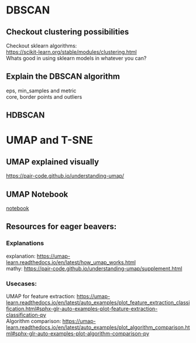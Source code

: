 # DBSCAN

## Checkout clustering possibilities

Checkout sklearn algorithms:<br>
https://scikit-learn.org/stable/modules/clustering.html<br>
Whats good in using sklearn models in whatever you can?<br>

## Explain the DBSCAN algorithm

eps, min_samples and metric<br>
core, border points and outliers<br>

## HDBSCAN

# UMAP and T-SNE

## UMAP explained visually
https://pair-code.github.io/understanding-umap/<br>

## UMAP Notebook

[notebook](UMAP.ipynb)

## Resources for eager beavers:

### Explanations
explanation: https://umap-learn.readthedocs.io/en/latest/how_umap_works.html<br>
mathy: https://pair-code.github.io/understanding-umap/supplement.html<br>

### Usecases:
UMAP for feature extraction: https://umap-learn.readthedocs.io/en/latest/auto_examples/plot_feature_extraction_classification.html#sphx-glr-auto-examples-plot-feature-extraction-classification-py<br>
Algorithm comparison: https://umap-learn.readthedocs.io/en/latest/auto_examples/plot_algorithm_comparison.html#sphx-glr-auto-examples-plot-algorithm-comparison-py<br>
